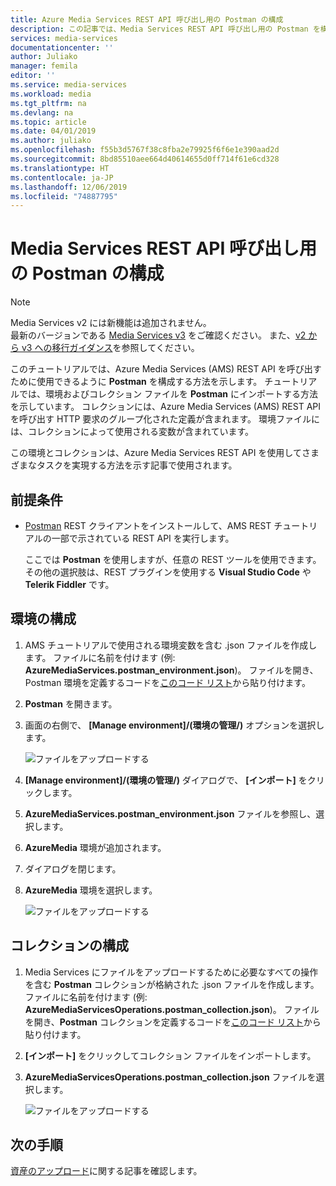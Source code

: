 ```yaml
---
title: Azure Media Services REST API 呼び出し用の Postman の構成
description: この記事では、Media Services REST API 呼び出し用の Postman を構成する方法について説明します。
services: media-services
documentationcenter: ''
author: Juliako
manager: femila
editor: ''
ms.service: media-services
ms.workload: media
ms.tgt_pltfrm: na
ms.devlang: na
ms.topic: article
ms.date: 04/01/2019
ms.author: juliako
ms.openlocfilehash: f55b3d5767f38c8fba2e79925f6f6e1e390aad2d
ms.sourcegitcommit: 8bd85510aee664d40614655d0ff714f61e6cd328
ms.translationtype: HT
ms.contentlocale: ja-JP
ms.lasthandoff: 12/06/2019
ms.locfileid: "74887795"
---
```

# <a name="configure-postman-for-media-services-rest-api-calls"></a>Media Services REST API 呼び出し用の Postman の構成  

> [!NOTE]
> Media Services v2 には新機能は追加されません。 <br/>最新のバージョンである [Media Services v3](https://docs.microsoft.com/azure/media-services/latest/) をご確認ください。 また、[v2 から v3 への移行ガイダンス](../latest/migrate-from-v2-to-v3.md)を参照してください。

このチュートリアルでは、Azure Media Services (AMS) REST API を呼び出すために使用できるように **Postman** を構成する方法を示します。 チュートリアルでは、環境およびコレクション ファイルを **Postman** にインポートする方法を示しています。 コレクションには、Azure Media Services (AMS) REST API を呼び出す HTTP 要求のグループ化された定義が含まれます。 環境ファイルには、コレクションによって使用される変数が含まれています。

この環境とコレクションは、Azure Media Services REST API を使用してさまざまなタスクを実現する方法を示す記事で使用されます。

## <a name="prerequisites"></a>前提条件

- [Postman](https://www.getpostman.com/) REST クライアントをインストールして、AMS REST チュートリアルの一部で示されている REST API を実行します。 

    ここでは **Postman** を使用しますが、任意の REST ツールを使用できます。 その他の選択肢は、REST プラグインを使用する **Visual Studio Code** や **Telerik Fiddler** です。 

## <a name="configure-the-environment"></a>環境の構成 

1. AMS チュートリアルで使用される環境変数を含む .json ファイルを作成します。 ファイルに名前を付けます (例: **AzureMediaServices.postman_environment.json**)。 ファイルを開き、Postman 環境を定義するコードを[このコード リスト](postman-environment.md)から貼り付けます。 
2. **Postman** を開きます。
3. 画面の右側で、 **[Manage environment]/(環境の管理/)** オプションを選択します。

    ![ファイルをアップロードする](./media/media-services-rest-upload-files/postman-create-env.png)
4. **[Manage environment]/(環境の管理/)** ダイアログで、 **[インポート]** をクリックします。
5. **AzureMediaServices.postman_environment.json** ファイルを参照し、選択します。
6. **AzureMedia** 環境が追加されます。
7. ダイアログを閉じます。
8. **AzureMedia** 環境を選択します。

    ![ファイルをアップロードする](./media/media-services-rest-upload-files/postman-choose-env.png)

## <a name="configure-the-collection"></a>コレクションの構成

1. Media Services にファイルをアップロードするために必要なすべての操作を含む **Postman** コレクションが格納された .json ファイルを作成します。 ファイルに名前を付けます (例: **AzureMediaServicesOperations.postman_collection.json**)。 ファイルを開き、**Postman** コレクションを定義するコードを[このコード リスト](postman-collection.md)から貼り付けます。
2. **[インポート]** をクリックしてコレクション ファイルをインポートします。
3. **AzureMediaServicesOperations.postman_collection.json** ファイルを選択します。

    ![ファイルをアップロードする](./media/media-services-rest-upload-files/postman-import-collection.png)

## <a name="next-steps"></a>次の手順

[資産のアップロード](media-services-rest-upload-files.md)に関する記事を確認します。  
